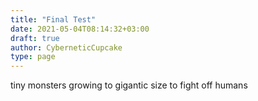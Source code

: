 ```yaml
---
title: "Final Test"
date: 2021-05-04T08:14:32+03:00
draft: true
author: CyberneticCupcake
type: page
---
```

tiny monsters growing to gigantic size to fight off humans